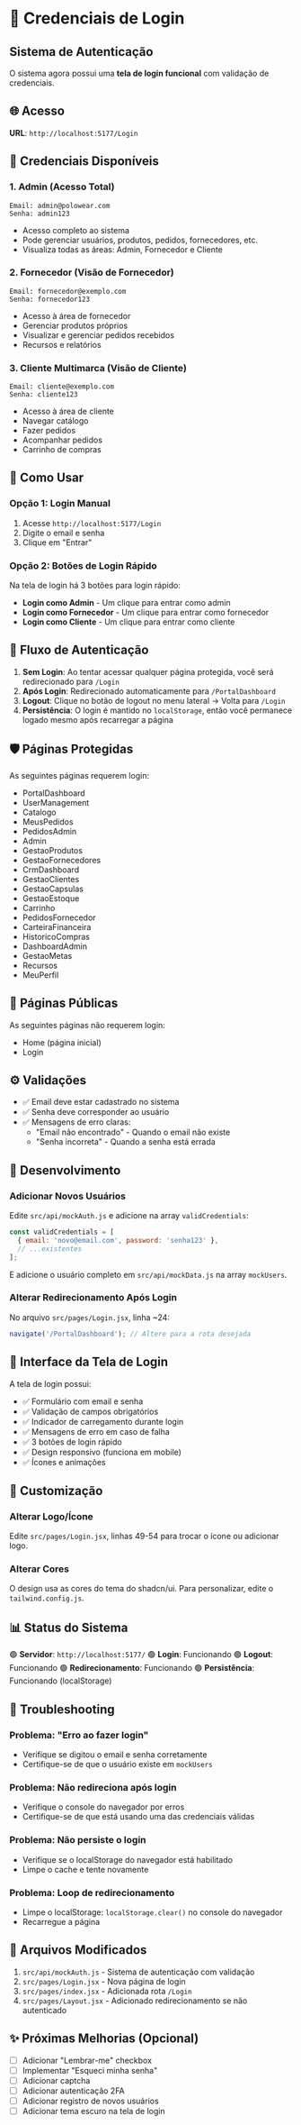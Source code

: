 # 🔐 Credenciais de Login

## Sistema de Autenticação

O sistema agora possui uma **tela de login funcional** com validação de credenciais.

## 🌐 Acesso

**URL**: `http://localhost:5177/Login`

## 👥 Credenciais Disponíveis

### 1. **Admin** (Acesso Total)
```
Email: admin@polowear.com
Senha: admin123
```
- Acesso completo ao sistema
- Pode gerenciar usuários, produtos, pedidos, fornecedores, etc.
- Visualiza todas as áreas: Admin, Fornecedor e Cliente

### 2. **Fornecedor** (Visão de Fornecedor)
```
Email: fornecedor@exemplo.com
Senha: fornecedor123
```
- Acesso à área de fornecedor
- Gerenciar produtos próprios
- Visualizar e gerenciar pedidos recebidos
- Recursos e relatórios

### 3. **Cliente Multimarca** (Visão de Cliente)
```
Email: cliente@exemplo.com
Senha: cliente123
```
- Acesso à área de cliente
- Navegar catálogo
- Fazer pedidos
- Acompanhar pedidos
- Carrinho de compras

## 🚀 Como Usar

### Opção 1: Login Manual
1. Acesse `http://localhost:5177/Login`
2. Digite o email e senha
3. Clique em "Entrar"

### Opção 2: Botões de Login Rápido
Na tela de login há 3 botões para login rápido:
- **Login como Admin** - Um clique para entrar como admin
- **Login como Fornecedor** - Um clique para entrar como fornecedor
- **Login como Cliente** - Um clique para entrar como cliente

## 🔄 Fluxo de Autenticação

1. **Sem Login**: Ao tentar acessar qualquer página protegida, você será redirecionado para `/Login`
2. **Após Login**: Redirecionado automaticamente para `/PortalDashboard`
3. **Logout**: Clique no botão de logout no menu lateral → Volta para `/Login`
4. **Persistência**: O login é mantido no `localStorage`, então você permanece logado mesmo após recarregar a página

## 🛡️ Páginas Protegidas

As seguintes páginas requerem login:
- PortalDashboard
- UserManagement
- Catalogo
- MeusPedidos
- PedidosAdmin
- Admin
- GestaoProdutos
- GestaoFornecedores
- CrmDashboard
- GestaoClientes
- GestaoCapsulas
- GestaoEstoque
- Carrinho
- PedidosFornecedor
- CarteiraFinanceira
- HistoricoCompras
- DashboardAdmin
- GestaoMetas
- Recursos
- MeuPerfil

## 📝 Páginas Públicas

As seguintes páginas não requerem login:
- Home (página inicial)
- Login

## ⚙️ Validações

- ✅ Email deve estar cadastrado no sistema
- ✅ Senha deve corresponder ao usuário
- ✅ Mensagens de erro claras:
  - "Email não encontrado" - Quando o email não existe
  - "Senha incorreta" - Quando a senha está errada

## 🔧 Desenvolvimento

### Adicionar Novos Usuários

Edite `src/api/mockAuth.js` e adicione na array `validCredentials`:

```javascript
const validCredentials = [
  { email: 'novo@email.com', password: 'senha123' },
  // ...existentes
];
```

E adicione o usuário completo em `src/api/mockData.js` na array `mockUsers`.

### Alterar Redirecionamento Após Login

No arquivo `src/pages/Login.jsx`, linha ~24:

```javascript
navigate('/PortalDashboard'); // Altere para a rota desejada
```

## 📱 Interface da Tela de Login

A tela de login possui:
- ✅ Formulário com email e senha
- ✅ Validação de campos obrigatórios
- ✅ Indicador de carregamento durante login
- ✅ Mensagens de erro em caso de falha
- ✅ 3 botões de login rápido
- ✅ Design responsivo (funciona em mobile)
- ✅ Ícones e animações

## 🎨 Customização

### Alterar Logo/Ícone

Edite `src/pages/Login.jsx`, linhas 49-54 para trocar o ícone ou adicionar logo.

### Alterar Cores

O design usa as cores do tema do shadcn/ui. Para personalizar, edite o `tailwind.config.js`.

## 📊 Status do Sistema

🟢 **Servidor**: `http://localhost:5177/`
🟢 **Login**: Funcionando
🟢 **Logout**: Funcionando
🟢 **Redirecionamento**: Funcionando
🟢 **Persistência**: Funcionando (localStorage)

## 🐛 Troubleshooting

### Problema: "Erro ao fazer login"
- Verifique se digitou o email e senha corretamente
- Certifique-se de que o usuário existe em `mockUsers`

### Problema: Não redireciona após login
- Verifique o console do navegador por erros
- Certifique-se de que está usando uma das credenciais válidas

### Problema: Não persiste o login
- Verifique se o localStorage do navegador está habilitado
- Limpe o cache e tente novamente

### Problema: Loop de redirecionamento
- Limpe o localStorage: `localStorage.clear()` no console do navegador
- Recarregue a página

## 📖 Arquivos Modificados

1. `src/api/mockAuth.js` - Sistema de autenticação com validação
2. `src/pages/Login.jsx` - Nova página de login
3. `src/pages/index.jsx` - Adicionada rota `/Login`
4. `src/pages/Layout.jsx` - Adicionado redirecionamento se não autenticado

## ✨ Próximas Melhorias (Opcional)

- [ ] Adicionar "Lembrar-me" checkbox
- [ ] Implementar "Esqueci minha senha"
- [ ] Adicionar captcha
- [ ] Adicionar autenticação 2FA
- [ ] Adicionar registro de novos usuários
- [ ] Adicionar tema escuro na tela de login
